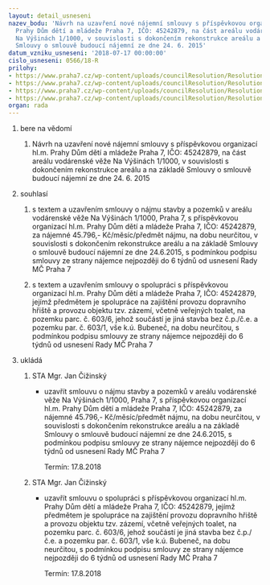 ```yaml
---
layout: detail_usneseni
nazev_bodu: 'Návrh na uzavření nové nájemní smlouvy s příspěvkovou organizací hl.m.
  Prahy Dům dětí a mládeže Praha 7, IČO: 45242879, na část areálu vodárenské věže
  Na Výšinách 1/1000, v souvislosti s dokončením rekonstrukce areálu a na základě
  Smlouvy o smlouvě budoucí nájemní ze dne 24. 6. 2015'
datum_vzniku_usneseni: '2018-07-17 00:00:00'
cislo_usneseni: 0566/18-R
prilohy:
- https://www.praha7.cz/wp-content/uploads/councilResolution/Resolutions/30106/export/01_DDM1000~376409.docx
- https://www.praha7.cz/wp-content/uploads/councilResolution/Resolutions/30106/export/02_DDM1000~376408.doc
- https://www.praha7.cz/wp-content/uploads/councilResolution/Resolutions/30106/export/03_DDM1000~376407.doc
- https://www.praha7.cz/wp-content/uploads/councilResolution/Resolutions/30106/export/export~376892.pdf
organ: rada
---
```

<OL class=urzList_view id=urzList>
<LI class=urzClass1><SPAN name="1">bere na vědomí</SPAN>
<OL class="urzOlClass decimal ">
<LI class=urzClass2 style="TEXT-ALIGN: left"><SPAN>
<P>Návrh na uzavření nové nájemní smlouvy s příspěvkovou organizací hl.m. Prahy Dům dětí a mládeže Praha 7, IČO: 45242879, na část areálu vodárenské věže Na Výšinách 1/1000, v souvislosti s dokončením rekonstrukce areálu a na základě Smlouvy o smlouvě budoucí nájemní ze dne 24. 6. 2015</P></SPAN></LI></OL></LI>
<LI class=urzClass1><SPAN name="26">souhlasí</SPAN>
<OL class="urzOlClass decimal ">
<LI class=urzClass2 style="TEXT-ALIGN: left"><SPAN>
<P>s textem a uzavřením smlouvy o nájmu stavby a pozemků v areálu vodárenské věže Na Výšinách 1/1000, Praha 7,&nbsp;s příspěvkovou organizací hl.m. Prahy Dům dětí a mládeže Praha 7, IČO: 45242879, za nájemné 45.796,- Kč/měsíc/předmět nájmu, na dobu neurčitou, v souvislosti s dokončením rekonstrukce areálu a na základě Smlouvy o smlouvě budoucí nájemní ze dne 24.6.2015, s podmínkou podpisu smlouvy ze strany nájemce nejpozději do 6 týdnů od usnesení Rady MČ Praha 7</P></SPAN></LI>
<LI class=urzClass2 style="TEXT-ALIGN: left"><SPAN>
<P>s textem a uzavřením smlouvy o spolupráci s příspěvkovou organizací hl.m. Prahy Dům dětí a mládeže Praha 7, IČO: 45242879, jejímž předmětem je spolupráce na zajištění provozu dopravního hřiště a provozu objektu tzv. zázemí, včetně veřejných toalet, na pozemku parc. č. 603/6, jehož součástí je jiná stavba bez č.p./č.e. a pozemku par. č. 603/1, vše k.ú. Bubeneč, na dobu neurčitou, s podmínkou podpisu smlouvy ze strany nájemce nejpozději do 6 týdnů od usnesení Rady MČ Praha 7</P></SPAN></LI></OL></LI>
<LI class=urzClass1 id=urzUkoly><SPAN name="1">ukládá</SPAN>
<OL class=urzOlClass>
<LI class=urzClass2><SPAN>
<P>STA Mgr. Jan Čižinský</P></SPAN>
<UL class=urzUlClass>
<LI class=urzClass3><SPAN>
<P>uzavřít smlouvu o nájmu stavby a pozemků v areálu vodárenské věže Na Výšinách 1/1000, Praha 7, s příspěvkovou organizací hl.m. Prahy Dům dětí a mládeže Praha 7, IČO: 45242879, za nájemné 45.796,- Kč/měsíc/předmět nájmu, na dobu neurčitou, v souvislosti s dokončením rekonstrukce areálu a na základě Smlouvy o smlouvě budoucí nájemní ze dne 24.6.2015, s podmínkou podpisu smlouvy ze strany nájemce nejpozději do 6 týdnů od usnesení Rady MČ Praha 7</P></SPAN><SPAN class=urzUkolTermin>Termín:&nbsp;17.8.2018</SPAN></LI></UL></LI>
<LI class=urzClass2><SPAN>
<P>STA Mgr. Jan Čižinský</P></SPAN>
<UL class=urzUlClass>
<LI class=urzClass3><SPAN>
<P>uzavřít smlouvu o spolupráci s příspěvkovou organizací hl.m. Prahy Dům dětí a mládeže Praha 7, IČO: 45242879, jejímž předmětem je spolupráce na zajištění provozu dopravního hřiště a provozu objektu tzv. zázemí, včetně veřejných toalet, na pozemku parc. č. 603/6, jehož součástí je jiná stavba bez č.p./č.e. a pozemku par. č. 603/1, vše k.ú. Bubeneč, na dobu neurčitou, s podmínkou podpisu smlouvy ze strany nájemce nejpozději do 6 týdnů od usnesení Rady MČ Praha 7</P></SPAN><SPAN class=urzUkolTermin>Termín:&nbsp;17.8.2018</SPAN></LI></UL></LI></OL></LI></OL>